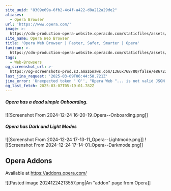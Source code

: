 ```yaml
---
site_uuid: "8309e69a-6fb2-4c4f-a422-d8a212a29de2"
aliases:
  - Opera Browser
url: 'https://www.opera.com/'
image: >-
  https://cdn-production-opera-website.operacdn.com/staticfiles/assets/images/og/og-opera-lp-home.93205b794a09.png
site_name: Opera Web Browser
title: 'Opera Web Browser | Faster, Safer, Smarter | Opera'
favicon: >-
  https://cdn-production-opera-website.operacdn.com/staticfiles/assets/images/favicon/favicon-32x32.ddd494719bed.png
tags:
  - Web-Browsers
og_screenshot_url: >-
  https://og-screenshots-prod.s3.amazonaws.com/1366x768/80/false/e86723fc0a4176fdd336ac0802c453e457a05c1f857d082a340fa18de55ba253.jpeg
last_jina_request: '2025-03-09T06:44:58.721Z'
jina_error: 'Unexpected token ''O'', "Opera Web "... is not valid JSON'
og_last_fetch: 2025-03-07T05:19:01.782Z
---
```

##### Opera has a dead simple Onboarding.
![[Screenshot From 2024-12-24 16-20-19_Opera--Onboarding.png]]
##### Opera has Dark and Light Modes
![[Screenshot From 2024-12-24 17-13-11_Opera--Lightmode.png]]
![[Screenshot From 2024-12-24 17-14-01_Opera--Darkmode.png]]
## Opera Addons
Available at https://addons.opera.com/

![[Pasted image 20241224213557.png|An "addon" page from Opera]]
